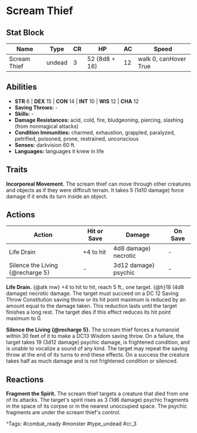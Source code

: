 # Scream Thief

## Stat Block

| Name | Type | CR | HP | AC | Speed |
|------|------|----|----|----|-------|
| Scream Thief | undead | 3 | 52 (8d8 + 16) | 12 | walk 0, canHover True |

## Abilities

- **STR** 6 | **DEX** 15 | **CON** 14 | **INT** 10 | **WIS** 12 | **CHA** 12
- **Saving Throws:** -  
- **Skills:** -  
- **Damage Resistances:** acid, cold, fire, bludgeoning, piercing, slashing (from nonmagical attacks)  
- **Condition Immunities:** charmed, exhaustion, grappled, paralyzed, petrified, poisoned, prone, restrained, unconscious  
- **Senses:** darkvision 60 ft.  
- **Languages:** languages it knew in life

## Traits

**Incorporeal Movement.** The scream thief can move through other creatures and objects as if they were difficult terrain. It takes 5 (1d10 damage) force damage if it ends its turn inside an object.


## Actions

| Action | Hit or Save | Damage | On Save |
|--------|--------------|--------|----------|
| Life Drain | +4 to hit | 4d8 damage) necrotic | - |
| Silence the Living {@recharge 5} | - | 3d12 damage) psychic | - |

**Life Drain.** {@atk mw} +4 to hit to hit, reach 5 ft., one target. {@h}18 (4d8 damage) necrotic damage. The target must succeed on a DC 12 Saving Throw Constitution saving throw or its hit point maximum is reduced by an amount equal to the damage taken. This reduction lasts until the target finishes a long rest. The target dies if this effect reduces its hit point maximum to 0.

**Silence the Living {@recharge 5}.** The scream thief forces a humanoid within 30 feet of it to make a DC13 Wisdom saving throw. On a failure, the target takes 19 (3d12 damage) psychic damage, is frightened condition, and is unable to vocalize a sound of any kind. The target may repeat the saving throw at the end of its turns to end these effects. On a success the creature takes half as much damage and is not frightened condition or silenced.

## Reactions

**Fragment the Spirit.** The scream thief targets a creature that died from one of its attacks. The target's spirit rises as 3 (1d6 damage) psychic fragments in the space of its corpse or in the nearest unoccupied space. The psychic fragments are under the scream thief's control.



^Tags: #combat_ready #monster #type_undead #cr_3